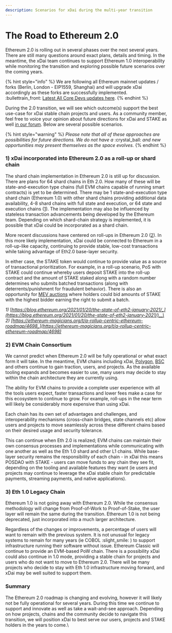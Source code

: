 ```yaml
---
description: Scenarios for xDai during the multi-year transition
---
```


# The Road to Ethereum 2.0

Ethereum 2.0 is rolling out in several phases over the next several years. There are still many questions around exact plans, details and timing. In the meantime, the xDai team continues to support Ethereum 1.0 interoperability while monitoring the transition and exploring possible future scenarios over the coming years. &#x20;

{% hint style="info" %}
We are following all Ethereum mainnet updates / forks (Berlin, London - EIP1559, Shanghai) and will upgrade xDai accordingly as these forks are successfully implemented.\
:bullettrain\_front:  [Latest All Core Devs updates here](https://hackmd.io/@timbeiko/acd/https%3A%2F%2Fhackmd.io%2F%40timbeiko%2FH1US36qzO#AllCoreDevs-Update-001-%E2%9B%93).
{% endhint %}

During the 2.0 transition, we will see which outcome(s) support the best use-case for xDai stable chain projects and users. As a community member, feel free to voice your opinion about future directions for xDai and STAKE as well [in our forum](https://forum.poa.network/c/xdai-chain/xdai-proposals/43).  Below are several possible scenarios.&#x20;

{% hint style="warning" %}
_Please note that all of these approaches are possibilities for future directions. We do not have a_ :crystal\_ball: _and new opportunities may present themselves as the space evolves._
{% endhint %}

### **1) xDai incorporated into Ethereum 2.0 as a roll-up or shard chain**

The shard chain implementation in Ethereum 2.0 is still up for discussion. There are plans for 64 shard chains in Eth 2.0. How many of these will be state-and-execution type chains (full EVM chains capable of running smart contracts) is yet to be determined. There may be 1 state-and-execution type shard chain (Ethereum 1.0) with other shard chains providing additional data availability, 4-8 shard chains with full state and execution, or 64 state and execution chains ([1](https://blog.ethereum.org/2021/01/20/the-state-of-eth2-january-2021/)). The implementation may also be influenced by stateless transaction advancements being developed by the Ethereum team. Depending on which shard-chain strategy is implemented, it is possible that xDai could be incorporated as a shard chain.&#x20;

More recent discussions have centered on roll-ups in Ethereum 2.0 ([2](https://ethereum-magicians.org/t/a-rollup-centric-ethereum-roadmap/4698)). In this more likely implementation, xDai could be connected to Ethereum in a roll-up-like capacity, continuing to provide stable, low-cost transactions while taking advantage of Eth2.0 base-layer security.

In either case, the STAKE token would continue to provide value as a source of transactional prioritization. For example, in a roll-up scenario, PoS with STAKE could continue whereby users deposit STAKE into the roll-up contract and the amount of STAKE staked along with a random number determines who submits batched transactions (along with deterrents/punishment for fraudulent behavior).  There is also an opportunity for [MEV auctions](https://ethresear.ch/t/mev-auction-auctioning-transaction-ordering-rights-as-a-solution-to-miner-extractable-value/6788) where holders could bid amounts of STAKE with the highest bidder earning the right to submit a batch.

_1)_ [_https://blog.ethereum.org/2021/01/20/the-state-of-eth2-january-2021/_](https://blog.ethereum.org/2021/01/20/the-state-of-eth2-january-2021/)__\
_2)_ [_https://ethereum-magicians.org/t/a-rollup-centric-ethereum-roadmap/4698_](https://ethereum-magicians.org/t/a-rollup-centric-ethereum-roadmap/4698)__

### **2)  EVM Chain Consortium**&#x20;

We cannot predict when Ethereum 2.0 will be fully operational or what exact form it will take. In the meantime, EVM chains including xDai, [Polygon](https://polygon.technology), [BSC](https://www.binance.org/en/smartChain) and others continue to gain traction, users, and projects. As the available tooling expands and becomes easier to use, many users may decide to stay within the chain architecture they are currently using.&#x20;

The ability for EVM chains to provide a complete user experience with all the tools users expect, faster transactions and lower fees make a case for this ecosystem to continue to grow. For example, roll-ups in the near term will likely be considerably more expensive than using xDai.

Each chain has its own set of advantages and challenges, and interoperability mechanisms (cross-chain bridges, state channels etc) allow users and projects to move seamlessly across these different chains based on their desired usage and security tolerance.&#x20;

This can continue when Eth 2.0 is realized;  EVM chains can maintain their own consensus processes and implementations while communicating with one another as well as the Eth 1.0 shard and other L1 chains. While base-layer security remains the responsibility of each chain - in xDai this means POSDAO with STAKE - users can move funds to any chain they see fit, depending on the tooling and available features they want (ie users and projects may continue to leverage the xDai stable chain for predictable payments, streaming payments, and native applications).

### **3) Eth 1.0 Legacy Chain**

Ethereum 1.0 is not going away with Ethereum 2.0. While the consensus methodology will change from Proof-of-Work to Proof-of-Stake, the user layer will remain the same during the transition. Ethereum 1.0 is not being deprecated, just incorporated into a much larger architecture.&#x20;

Regardless of the changes or improvements, a percentage of users will want to remain with the previous system. It is not unusual for legacy systems to remain for many years (ie COBOL :slight\_smile: ) to support infrastructure running their software without issue. Ethereum Classic will continue to provide an EVM-based PoW chain. There is a possibility xDai could also continue in 1.0 mode, providing a stable chain for projects and users who do not want to move to Ethereum 2.0. There will be many projects who decide to stay with Eth 1.0 infrastructure moving forward, and xDai may be well suited to support them.&#x20;

### **Summary**

The Ethereum 2.0 roadmap is changing and evolving, however it will likely not be fully operational for several years. During this time we continue to support and innovate as well as take a wait-and-see approach. Depending on how projects, chains and the community decide to navigate this transition, we will position xDai to best serve our users, projects and STAKE holders in the years to come.\
